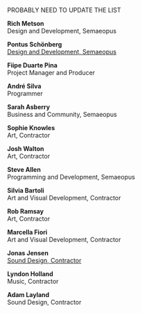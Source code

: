 PROBABLY NEED TO UPDATE THE LIST

**Rich Metson**  
Design and Development, Semaeopus

**Pontus Schönberg**  
[Design and Development, Semaeopus](http://web.archive.org/web/20230602011421/http://pontusschonberg.net/)

**Fiipe Duarte Pina**  
Project Manager and Producer

**André Silva**  
Programmer

**Sarah Asberry**  
Business and Community, Semaeopus

**Sophie Knowles**  
Art, Contractor

**Josh Walton**  
Art, Contractor

**Steve Allen**  
Programming and Development, Semaeopus

**Silvia Bartoli**  
Art and Visual Development, Contractor

**Rob Ramsay**  
Art, Contractor

**Marcella Fiori**  
Art and Visual Development, Contractor

**Jonas Jensen**  
[Sound Design, Contractor](http://web.archive.org/web/20230602011421/http://jajsound.com/)

**Lyndon Holland**  
Music, Contractor

**Adam Layland**  
Sound Design, Contractor